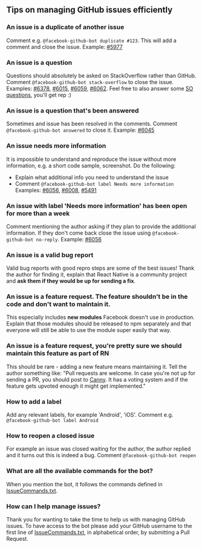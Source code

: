 ## Tips on managing GitHub issues efficiently

### An issue is a duplicate of another issue
Comment e.g. `@facebook-github-bot duplicate #123`. This will add a comment and close the issue.
Example: [#5977](https://github.com/facebook/react-native/issues/5977)

### An issue is a question
Questions should absolutely be asked on StackOverflow rather than GitHub.
Comment `@facebook-github-bot stack-overflow` to close the issue.
Examples: [#6378](https://github.com/facebook/react-native/issues/6378), [#6015](https://github.com/facebook/react-native/issues/6015), [#6059](https://github.com/facebook/react-native/issues/6059), [#6062](https://github.com/facebook/react-native/issues/6062).
Feel free to also answer some [SO questions](stackoverflow.com/questions/tagged/react-native), you'll get rep :)

### An issue is a question that's been answered
Sometimes and issue has been resolved in the comments.
Comment `@facebook-github-bot answered` to close it.
Example: [#6045](https://github.com/facebook/react-native/issues/6045)

### An issue needs more information
It is impossible to understand and reproduce the issue without more information, e.g. a short code sample, screenshot.
Do the following:
- Explain what additional info you need to understand the issue
- Comment `@facebook-github-bot label Needs more information`
Examples: [#6056](https://github.com/facebook/react-native/issues/6056), [#6008](https://github.com/facebook/react-native/issues/6008), [#5491](https://github.com/facebook/react-native/issues/5491)

### An issue with label 'Needs more information' has been open for more than a week
Comment mentioning the author asking if they plan to provide the additional information. If they don't come back close the issue using `@facebook-github-bot no-reply`.
Example: [#6056](https://github.com/facebook/react-native/issues/6056)

### An issue is a valid bug report
Valid bug reports with good repro steps are some of the best issues! Thank the author for finding it, explain that React Native is a community project and **ask them if they would be up for sending a fix**.

### An issue is a feature request. The feature shouldn't be in the code and don't want to maintain it.
This especially includes **new modules** Facebook doesn't use in production. Explain that those modules should be released to npm separately and that everyone will still be able to use the module super easily that way.

### An issue is a feature request, you're pretty sure we should maintain this feature as part of RN
This should be rare - adding a new feature means maintaining it.
Tell the author something like: "Pull requests are welcome. In case you're not up for sending a PR, you should post to [Canny](https://react-native.canny.io/feature-requests). It has a voting system and if the feature gets upvoted enough it might get implemented."

### How to add a label
Add any relevant labels, for example 'Android', 'iOS'.
Comment e.g. `@facebook-github-bot label Android`

### How to reopen a closed issue
For example an issue was closed waiting for the author, the author replied and it turns out this is indeed a bug.
Comment `@facebook-github-bot reopen`

### What are all the available commands for the bot?
When you mention the bot, it follows the commands defined in [IssueCommands.txt](https://github.com/facebook/react-native/blob/master/bots/IssueCommands.txt).

### How can I help manage issues?
Thank you for wanting to take the time to help us with managing GitHub issues. To have access to the bot please add your GitHub username to the first line of  [IssueCommands.txt](https://github.com/facebook/react-native/blob/master/bots/IssueCommands.txt), in alphabetical order, by submitting a Pull Request.

